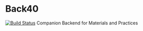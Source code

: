 # Back40
[![Build Status](https://travis-ci.org/SpaceTrucker2196/Back40.svg?branch=main)](https://travis-ci.org/SpaceTrucker2196/Back40)
Companion Backend for Materials and Practices
